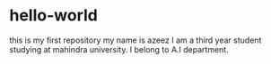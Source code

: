 # hello-world
this is my first repository
my name is azeez
I am a third year student studying at mahindra university.
I belong to A.I department.
